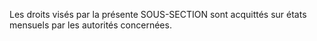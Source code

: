 Les  droits  visés  par  la  présente  SOUS-SECTION  sont  acquittés  sur  états mensuels par les autorités concernées.